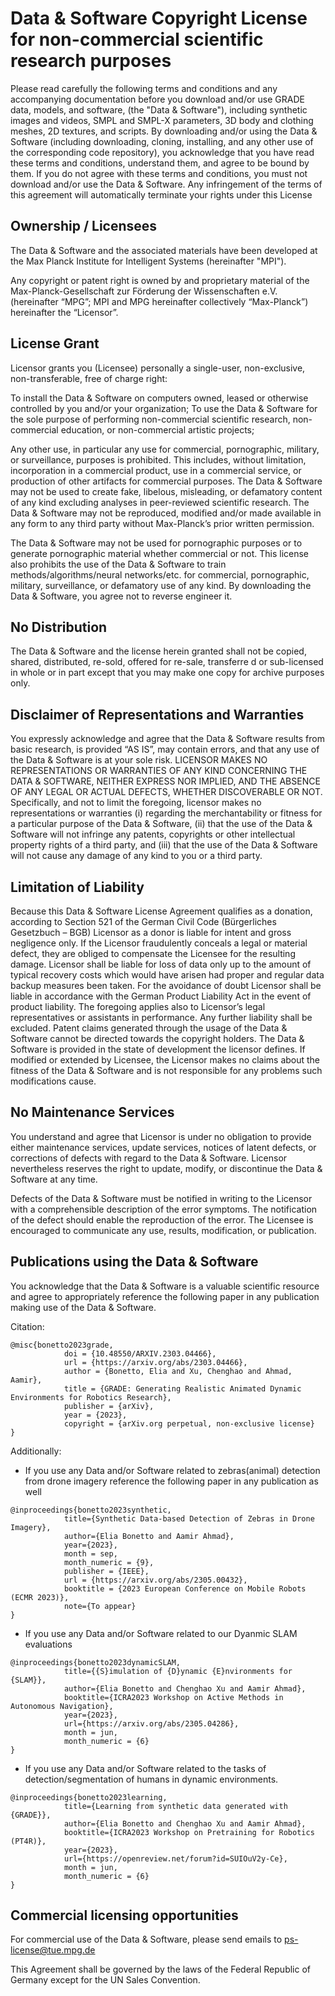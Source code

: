 # Data & Software Copyright License for non-commercial scientific research purposes

Please read carefully the following terms and conditions and any accompanying documentation before you download and/or use GRADE data, models, and software, (the "Data & Software"), including synthetic images and videos, SMPL and SMPL-X parameters, 3D body and clothing meshes, 2D textures, and scripts. By downloading and/or using the Data & Software (including downloading, cloning, installing, and any other use of the corresponding code repository), you acknowledge that you have read these terms and conditions, understand them, and agree to be bound by them. If you do not agree with these terms and conditions, you must not download and/or use the Data & Software. Any infringement of the terms of this agreement will automatically terminate your rights under this License

## Ownership / Licensees

The Data & Software and the associated materials have been developed at the Max Planck Institute for Intelligent Systems (hereinafter "MPI").

Any copyright or patent right is owned by and proprietary material of the Max-Planck-Gesellschaft zur Förderung der Wissenschaften e.V. (hereinafter “MPG”; MPI and MPG hereinafter collectively “Max-Planck”) hereinafter the “Licensor”.

## License Grant

Licensor grants you (Licensee) personally a single-user, non-exclusive, non-transferable, free of charge right:

To install the Data & Software on computers owned, leased or otherwise controlled by you and/or your organization;
To use the Data & Software for the sole purpose of performing non-commercial scientific research, non-commercial education, or non-commercial artistic projects;

Any other use, in particular any use for commercial, pornographic, military, or surveillance, purposes is prohibited. This includes, without limitation, incorporation in a commercial product, use in a commercial service, or production of other artifacts for commercial purposes. The Data & Software may not be used to create fake, libelous, misleading, or defamatory content of any kind excluding analyses in peer-reviewed scientific research. The Data & Software may not be reproduced, modified and/or made available in any form to any third party without Max-Planck’s prior written permission.

The Data & Software may not be used for pornographic purposes or to generate pornographic material whether commercial or not. This license also prohibits the use of the Data & Software to train methods/algorithms/neural networks/etc. for commercial, pornographic, military, surveillance, or defamatory use of any kind. By downloading the Data & Software, you agree not to reverse engineer it.

## No Distribution

The Data & Software and the license herein granted shall not be copied, shared, distributed, re-sold, offered for re-sale, transferre d or sub-licensed in whole or in part except that you may make one copy for archive purposes only.

## Disclaimer of Representations and Warranties

You expressly acknowledge and agree that the Data & Software results from basic research, is provided “AS IS”, may contain errors, and that any use of the Data & Software is at your sole risk. LICENSOR MAKES NO REPRESENTATIONS OR WARRANTIES OF ANY KIND CONCERNING THE DATA & SOFTWARE, NEITHER EXPRESS NOR IMPLIED, AND THE ABSENCE OF ANY LEGAL OR ACTUAL DEFECTS, WHETHER DISCOVERABLE OR NOT. Specifically, and not to limit the foregoing, licensor makes no representations or warranties (i) regarding the merchantability or fitness for a particular purpose of the Data & Software, (ii) that the use of the Data & Software will not infringe any patents, copyrights or other intellectual property rights of a third party, and (iii) that the use of the Data & Software will not cause any damage of any kind to you or a third party.

## Limitation of Liability

Because this Data & Software License Agreement qualifies as a donation, according to Section 521 of the German Civil Code (Bürgerliches Gesetzbuch – BGB) Licensor as a donor is liable for intent and gross negligence only. If the Licensor fraudulently conceals a legal or material defect, they are obliged to compensate the Licensee for the resulting damage.
Licensor shall be liable for loss of data only up to the amount of typical recovery costs which would have arisen had proper and regular data backup measures been taken. For the avoidance of doubt Licensor shall be liable in accordance with the German Product Liability Act in the event of product liability. The foregoing applies also to Licensor’s legal representatives or assistants in performance. Any further liability shall be excluded.
Patent claims generated through the usage of the Data & Software cannot be directed towards the copyright holders.
The Data & Software is provided in the state of development the licensor defines. If modified or extended by Licensee, the Licensor makes no claims about the fitness of the Data & Software and is not responsible for any problems such modifications cause.

## No Maintenance Services

You understand and agree that Licensor is under no obligation to provide either maintenance services, update services, notices of latent defects, or corrections of defects with regard to the Data & Software. Licensor nevertheless reserves the right to update, modify, or discontinue the Data & Software at any time.

Defects of the Data & Software must be notified in writing to the Licensor with a comprehensible description of the error symptoms. The notification of the defect should enable the reproduction of the error. The Licensee is encouraged to communicate any use, results, modification, or publication.

## Publications using the Data & Software

You acknowledge that the Data & Software is a valuable scientific resource and agree to appropriately reference the following paper in any publication making use of the Data & Software.

Citation:

```
@misc{bonetto2023grade,
            doi = {10.48550/ARXIV.2303.04466},
            url = {https://arxiv.org/abs/2303.04466},
            author = {Bonetto, Elia and Xu, Chenghao and Ahmad, Aamir},
            title = {GRADE: Generating Realistic Animated Dynamic Environments for Robotics Research},
            publisher = {arXiv},
            year = {2023},
            copyright = {arXiv.org perpetual, non-exclusive license}
}
```

Additionally:

- If you use any Data and/or Software related to zebras(animal) detection from drone imagery reference the following paper in any publication as well
```
@inproceedings{bonetto2023synthetic,
            title={Synthetic Data-based Detection of Zebras in Drone Imagery},
            author={Elia Bonetto and Aamir Ahmad},
            year={2023},
            month = sep,
            month_numeric = {9},
            publisher = {IEEE},
            url = {https://arxiv.org/abs/2305.00432},
            booktitle = {2023 European Conference on Mobile Robots (ECMR 2023)},
            note={To appear}
}
```

- If you use any Data and/or Software related to our Dyanmic SLAM evaluations
```
@inproceedings{bonetto2023dynamicSLAM, 
            title={{S}imulation of {D}ynamic {E}nvironments for {SLAM}}, 
            author={Elia Bonetto and Chenghao Xu and Aamir Ahmad}, 
            booktitle={ICRA2023 Workshop on Active Methods in Autonomous Navigation}, 
            year={2023}, 
            url={https://arxiv.org/abs/2305.04286},
            month = jun,
            month_numeric = {6}
}
```

- If you use any Data and/or Software related to the tasks of detection/segmentation of humans in dynamic environments.
```
@inproceedings{bonetto2023learning,
            title={Learning from synthetic data generated with {GRADE}},
            author={Elia Bonetto and Chenghao Xu and Aamir Ahmad},
            booktitle={ICRA2023 Workshop on Pretraining for Robotics (PT4R)},
            year={2023},
            url={https://openreview.net/forum?id=SUIOuV2y-Ce},
            month = jun,
            month_numeric = {6}
}
```

## Commercial licensing opportunities

For commercial use of the Data & Software, please send emails to ps-license@tue.mpg.de

This Agreement shall be governed by the laws of the Federal Republic of Germany except for the UN Sales Convention.
